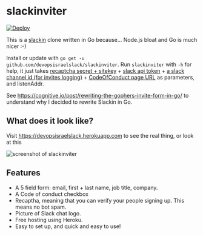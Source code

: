 # slackinviter

[![Deploy](https://www.herokucdn.com/deploy/button.svg)](https://heroku.com/deploy)

This is a [slackin](https://github.com/rauchg/slackin) clone written in Go because... Node.js bloat and Go is much nicer :-)

Install or update with `go get -u github.com/devopsisraelslack/slackinviter`. Run `slackinviter` with `-h` for help, it just takes [recaptcha secret + sitekey](https://www.google.com/recaptcha/admin) + [slack api token](https://api.slack.com/custom-integrations/legacy-tokens) + [a slack channel id (for invites logging)](https://api.slack.com/methods/channels.list/test) + [CodeOfConduct page URL](https://github.com/devopsisraelslack/code-of-conduct) as parameters, and listenAddr.

See https://cognitive.io/post/rewriting-the-gophers-invite-form-in-go/ to understand why I decided to rewrite Slackin in Go.

## What does it look like?
Visit https://devopsisraelslack.herokuapp.com to see the real thing, or look at this

![screenshot of slackinviter](http://i.imgur.com/KeYawPn.png)

## Features
* A 5 field form: email, first + last name, job title, company.
* A Code of conduct checkbox
* Recaptha, meaning that you can verify your people signing up. This means no bot spam.
* Picture of Slack chat logo.
* Free hosting using Heroku.
* Easy to set up, and quick and easy to use!

